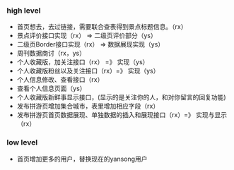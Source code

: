 ### high level
* 首页想去，去过链接，需要联合查表得到景点标题信息。（rx）
* 景点评价接口实现（rx） => 二级页评价部分（ys）
* 二级页Border接口实现（rx） => 数据展现实现（ys）
* 周刊数据商讨（rx，ys）
* 个人收藏版，加关注接口（rx） =》 实现（ys）
* 个人收藏版粉丝以及关注接口（rx）=》 实现（ys）
* 个人信息修改、查看接口（rx）
* 查看个人信息页面（ys）
* 个人收藏版新鲜事显示接口，(显示的是关注你的人，和对你留言的回复功能)
* 发布拼游页增加集合城市，表里增加相应字段（rx）
* 发布拼游页首页数据展现、单独数据的插入和展现接口（rx）=》 实现与显示（rx）

### low level
* 首页增加更多的用户，替换现在的yansong用户
